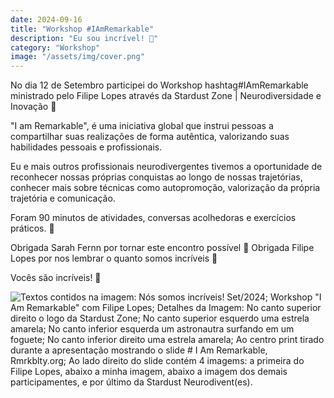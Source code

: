 ```yaml
---
date: 2024-09-16
title: "Workshop #IAmRemarkable"
description: "Eu sou incrível! 💙"
category: "Workshop"
image: "/assets/img/cover.png"
---
```



No dia 12 de Setembro participei do Workshop hashtag#IAmRemarkable ministrado pelo Filipe Lopes através da Stardust Zone | Neurodiversidade e Inovação 💙

"I am Remarkable", é uma iniciativa global que instrui pessoas a compartilhar suas realizações de forma autêntica, valorizando suas habilidades pessoais e profissionais.

Eu e mais outros profissionais neurodivergentes tivemos a oportunidade de reconhecer nossas próprias conquistas ao longo de nossas trajetórias, conhecer mais sobre técnicas como autopromoção, valorização da própria trajetória e comunicação.

Foram 90 minutos de atividades, conversas acolhedoras e exercícios práticos. 💙

Obrigada Sarah Fernn por tornar este encontro possível 💙
Obrigada Filipe Lopes por nos lembrar o quanto somos incríveis 💙

Vocês são incríveis! 💙

![Textos contidos na imagem: Nós somos incríveis! Set/2024; Workshop "I Am Remarkable" com Filipe Lopes; Detalhes da Imagem: No canto superior direito o logo da Stardust Zone; No canto superior esquerdo uma estrela amarela; No canto inferior esquerda um astronautra surfando em um foguete; No canto inferior direito uma estrela amarela; Ao centro print tirado durante a apresentação mostrando o slide # I Am Remarkable, Rmrkblty.org; Ao lado direito do slide contém 4 imagems: a primeira do Filipe Lopes, abaixo a minha imagem, abaixo a imagem dos demais participamentes, e por último da Stardust Neurodivent(es).](/assets/img/workshops/I_Am_Remarkable_Stardust_Zone.png)
